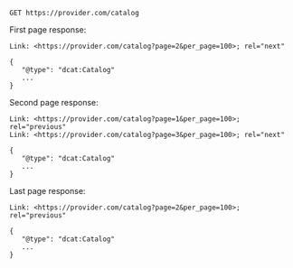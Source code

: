 

```
GET https://provider.com/catalog
```

First page response:
```
Link: <https://provider.com/catalog?page=2&per_page=100>; rel="next"

{
   "@type": "dcat:Catalog"
   ...
}

```
Second page response:
```
Link: <https://provider.com/catalog?page=1&per_page=100>; rel="previous"
Link: <https://provider.com/catalog?page=3&per_page=100>; rel="next"

{
   "@type": "dcat:Catalog"
   ...
}
```
                                               
Last page response:
```
Link: <https://provider.com/catalog?page=2&per_page=100>; rel="previous"

{
   "@type": "dcat:Catalog"
   ...
}
```
